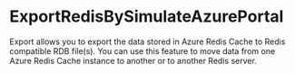 # ExportRedisBySimulateAzurePortal
Export allows you to export the data stored in Azure Redis Cache to Redis compatible RDB file(s). You can use this feature to move data from one Azure Redis Cache instance to another or to another Redis server.
